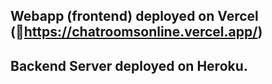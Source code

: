 ## Webapp (frontend) deployed on Vercel (🔗https://chatroomsonline.vercel.app/)
## Backend Server deployed on Heroku.
